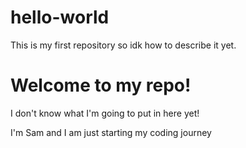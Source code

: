 # hello-world
This is my first repository so idk how to describe it yet.
<h1>Welcome to my repo!</h1>

<p>I don't know what I'm going to put in here yet!</p>

<p>I'm Sam and I am just starting my coding journey</p>
